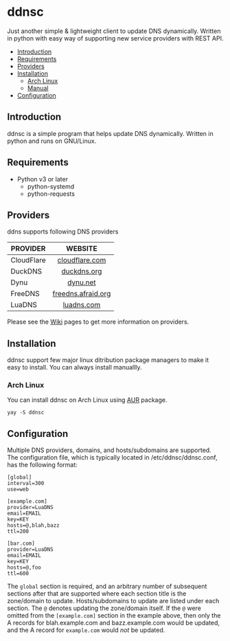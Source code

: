 # ddnsc

Just another simple & lightweight client to update DNS dynamically. Written in python with easy way of supporting new service providers with REST API.


- [Introduction](#introduction)
- [Requirements](#requirements)
- [Providers](#providers)
- [Installation](#installation)
  - [Arch Linux](#arch-linux)
  - [Manual](#manual)
- [Configuration](#configuration)



Introduction
------------
ddnsc is a simple program that helps update DNS dynamically. Written in python and runs on GNU/Linux.



Requirements
------------
- Python v3 or later
   - python-systemd
   - python-requests



Providers
---------

ddns supports following DNS providers

|     PROVIDER     |  WEBSITE                             |
|------------------|:------------------------------------:|
| CloudFlare       |  [cloudflare.com](//cloudflare.com)  |
| DuckDNS          |  [duckdns.org](//duckdns.org)        |
| Dynu             |  [dynu.net](//dynu.net)              |
| FreeDNS          |  [freedns.afraid.org](//freedns.afraid.org)              |
| LuaDNS           |  [luadns.com](//www.luadns.com)      |

Please see the [Wiki](wiki/Providers) pages to get more information on providers.


Installation
------------

ddnsc support few major linux ditribution package managers to make it easy to install. You can always install manuallly.

### Arch Linux

You can install ddnsc on Arch Linux using [AUR](//aur.archlinux.org/packages/ddnsc) package.

  ```yay -S ddnsc```



Configuration
-------------

Multiple DNS providers, domains, and hosts/subdomains are supported. The configuration file, which is typically located in /etc/ddnsc/ddnsc.conf, has the following format:

```
[global]
interval=300
use=web

[example.com]
provider=LuaDNS
email=EMAIL
key=KEY
hosts=@,blah,bazz
ttl=200

[bar.com]
provider=LuaDNS
email=EMAIL
key=KEY
hosts=@,foo
ttl=600
```

The `global` section is required, and an arbitrary number of subsequent sections after that are supported where each section title is the zone/domain to update. Hosts/subdomains to update are listed under each section. The `@` denotes updating the zone/domain itself. If the `@` were omitted from the `[example.com]` section in the example above, then only the A records for blah.example.com and bazz.example.com would be updated, and the A record for `example.com` would *not* be updated.
